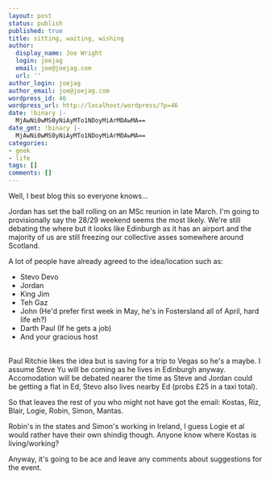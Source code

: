 ```yaml
---
layout: post
status: publish
published: true
title: sitting, waiting, wishing
author:
  display_name: Joe Wright
  login: joejag
  email: joe@joejag.com
  url: ''
author_login: joejag
author_email: joe@joejag.com
wordpress_id: 46
wordpress_url: http://localhost/wordpress/?p=46
date: !binary |-
  MjAwNi0wMS0yNiAyMTo1NDoyMiArMDAwMA==
date_gmt: !binary |-
  MjAwNi0wMS0yNiAyMTo1NDoyMiArMDAwMA==
categories:
- geek
- life
tags: []
comments: []
---
```

<p>Well, I best blog this so everyone knows...</p>
<p>Jordan has set the ball rolling on an MSc reunion in late March.  I'm going to provisionally say the 28/29 weekend seems the most likely.  We're still debating the where but it looks like Edinburgh as it has an airport and the majority of us are still freezing our collective asses somewhere around Scotland.</p>
<p>A lot of people have already agreed to the idea/location such as:</p>
<ul>
<li>Stevo Devo</li>
<li>Jordan</li>
<li>King Jim</li>
<li>Teh Gaz</li>
<li>John (He'd prefer first week in May, he's in Fostersland all of April, hard life eh?)</li>
<li>Darth Paul (If he gets a job)</li>
<li>And your gracious host</li><br />
</ul></p>
<p>Paul Ritchie likes the idea but is saving for a trip to Vegas so he's a maybe.  I assume Steve Yu will be coming as he lives in Edinburgh anyway.  Accomodation will be debated nearer the time as Steve and Jordan could be getting a flat in Ed, Stevo also lives nearby Ed (probs &pound;25 in a taxi total).</p>
<p>So that leaves the rest of you who might not have got the email: Kostas, Riz, Blair, Logie, Robin, Simon, Mantas.</p>
<p>Robin's in the states and Simon's working in Ireland, I guess Logie et al would rather have their own shindig though.  Anyone know where Kostas is living/working?</p>
<p>Anyway, it's going to be ace and leave any comments about suggestions for the event.</p>
